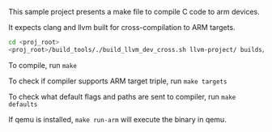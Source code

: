 This sample project presents a make file to compile C code to arm devices.

It expects clang and llvm built for cross-compilation to ARM targets.

```bash
cd <proj_root>
<proj_root>/build_tools/./build_llvm_dev_cross.sh llvm-project/ builds/llvm-project/build/ builds/llvm-project/install
```


To compile, run `make`

To check if compiler supports ARM target triple, run `make targets`

To check what default flags and paths are sent to compiler, run `make defaults`

If qemu is installed, `make run-arm` will execute the binary in qemu.